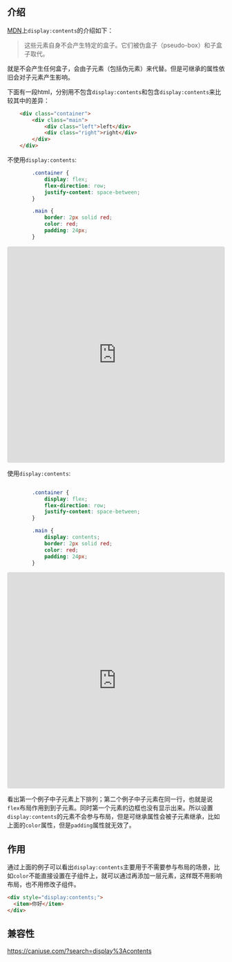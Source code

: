 

## 介绍

[MDN](https://developer.mozilla.org/zh-CN/docs/Web/CSS/display)上`display:contents`的介绍如下：
> 这些元素自身不会产生特定的盒子。它们被伪盒子（pseudo-box）和子盒子取代。

就是不会产生任何盒子，会由子元素（包括伪元素）来代替。但是可继承的属性依旧会对子元素产生影响。

下面有一段html，分别用不包含`display:contents`和包含`display:contents`来比较其中的差异：
```html
    <div class="container">
        <div class="main">
            <div class="left">left</div>
            <div class="right">right</div>
        </div>
    </div>
```

不使用`display:contents`:
```css
        .container {
            display: flex;
            flex-direction: row;
            justify-content: space-between;
        }

        .main {
            border: 2px solid red;
            color: red;
            padding: 24px;
        }
```

<iframe src="https://codesandbox.io/embed/eager-violet-sprlwk?fontsize=14&hidenavigation=1&theme=dark"
     style="width:100%; height:500px; border:0; border-radius: 4px; overflow:hidden;"
     title="eager-violet-sprlwk"
     allow="accelerometer; ambient-light-sensor; camera; encrypted-media; geolocation; gyroscope; hid; microphone; midi; payment; usb; vr; xr-spatial-tracking"
     sandbox="allow-forms allow-modals allow-popups allow-presentation allow-same-origin allow-scripts"
   ></iframe>


使用`display:contents`:
```css

        .container {
            display: flex;
            flex-direction: row;
            justify-content: space-between;
        }

        .main {
            display: contents;
            border: 2px solid red;
            color: red;
            padding: 24px;
        }
```

<iframe src="https://codesandbox.io/embed/frosty-waterfall-8rsv77?fontsize=14&hidenavigation=1&theme=dark"
     style="width:100%; height:500px; border:0; border-radius: 4px; overflow:hidden;"
     title="frosty-waterfall-8rsv77"
     allow="accelerometer; ambient-light-sensor; camera; encrypted-media; geolocation; gyroscope; hid; microphone; midi; payment; usb; vr; xr-spatial-tracking"
     sandbox="allow-forms allow-modals allow-popups allow-presentation allow-same-origin allow-scripts"
   ></iframe>
   

看出第一个例子中子元素上下排列；第二个例子中子元素在同一行，也就是说`flex`布局作用到到子元素。同时第一个元素的边框也没有显示出来。所以设置`display:contents`的元素不会参与布局，但是可继承属性会被子元素继承，比如上面的`color`属性，但是`padding`属性就无效了。


## 作用
通过上面的例子可以看出`display:contents`主要用于不需要参与布局的场景，比如`color`不能直接设置在子组件上，就可以通过再添加一层元素，这样既不用影响布局，也不用修改子组件。
```html
<div style="display:contents;">
  <item>你好</item>
</div>
```

## 兼容性

https://caniuse.com/?search=display%3Acontents